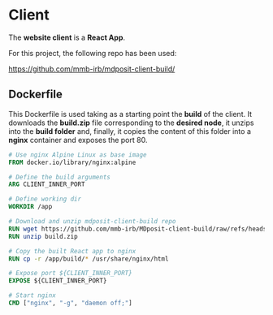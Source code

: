 # Client

The **website client** is a **React App**.

For this project, the following repo has been used:

https://github.com/mmb-irb/mdposit-client-build/

## Dockerfile

This Dockerfile is used taking as a starting point the **build** of the client. It downloads the **build.zip** file corresponding to the **desired node**, it unzips into the **build folder** and, finally, it copies the content of this folder into a **nginx** container and exposes the port 80.

```Dockerfile
# Use nginx Alpine Linux as base image
FROM docker.io/library/nginx:alpine

# Define the build arguments
ARG CLIENT_INNER_PORT

# Define working dir
WORKDIR /app

# Download and unzip mdposit-client-build repo
RUN wget https://github.com/mmb-irb/MDposit-client-build/raw/refs/heads/main/build.zip
RUN unzip build.zip

# Copy the built React app to nginx
RUN cp -r /app/build/* /usr/share/nginx/html

# Expose port ${CLIENT_INNER_PORT}
EXPOSE ${CLIENT_INNER_PORT}

# Start nginx
CMD ["nginx", "-g", "daemon off;"]
```